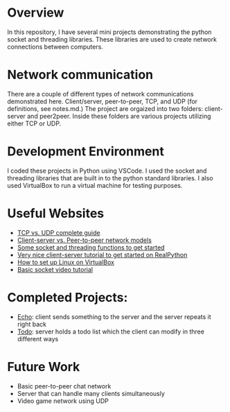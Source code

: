 # Overview

In this repository, I have several mini projects demonstrating the python socket and threading libraries. These libraries are used to create network connections between computers. 

# Network communication

There are a couple of different types of network communications demonstrated here. Client/server, peer-to-peer, TCP, and UDP (for definitions, see notes.md.) The project are orgaized into two folders: client-server and peer2peer. Inside these folders are various projects utilizing either TCP or UDP.

# Development Environment

I coded these projects in Python using VSCode. I used the socket and threading libraries that are built in to the python standard libraries. I also used VirtualBox to run a virtual machine for testing purposes. 

# Useful Websites

* [TCP vs. UDP complete guide](https://www.avast.com/c-tcp-vs-udp-difference)
* [Client-server vs. Peer-to-peer network models](https://www.networkstraining.com/peer-to-peer-vs-client-server-network/)
* [Some socket and threading functions to get started](https://medium.com/@luishrsoares/implementing-peer-to-peer-data-exchange-in-python-8e69513489af)
* [Very nice client-server tutorial to get started on RealPython](https://realpython.com/python-sockets/#echo-client-and-server)
* [How to set up Linux on VirtualBox](https://www.youtube.com/watch?v=rJ9ysibH768)
* [Basic socket video tutorial](https://www.youtube.com/watch?v=Lbfe3-v7yE0&t=17s)

# Completed Projects:

* [Echo](client-server/echo): client sends something to the server and the server repeats it right back
* [Todo](client-server/todo): server holds a todo list which the client can modify in three different ways

# Future Work

* Basic peer-to-peer chat network
* Server that can handle many clients simultaneously
* Video game network using UDP

